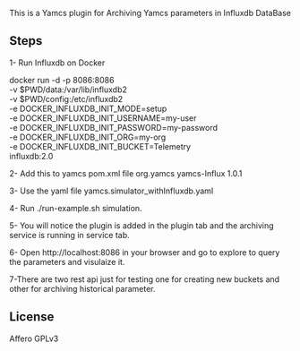 

This is a Yamcs plugin for Archiving Yamcs parameters in Influxdb DataBase



## Steps

1- Run Influxdb on Docker

docker run -d -p 8086:8086 \
      -v $PWD/data:/var/lib/influxdb2 \
      -v $PWD/config:/etc/influxdb2 \
      -e DOCKER_INFLUXDB_INIT_MODE=setup \
      -e DOCKER_INFLUXDB_INIT_USERNAME=my-user \
      -e DOCKER_INFLUXDB_INIT_PASSWORD=my-password \
      -e DOCKER_INFLUXDB_INIT_ORG=my-org \
      -e DOCKER_INFLUXDB_INIT_BUCKET=Telemetry \
      influxdb:2.0
      
2- Add this to yamcs pom.xml file
      <dependency>
      <groupId>org.yamcs</groupId>
      <artifactId>yamcs-Influx</artifactId>
      <version>1.0.1</version>
    </dependency> 
       
3- Use the yaml file yamcs.simulator_withInfluxdb.yaml 
      
4- Run ./run-example.sh simulation.

5- You will notice the plugin is added in the plugin tab and the archiving service is running in service tab.

6- Open http://localhost:8086  in your browser and go to explore to query the parameters and visulaize it.


7-There are two rest api just for testing one for creating new buckets and other for archiving historical parameter.

## License

Affero GPLv3
